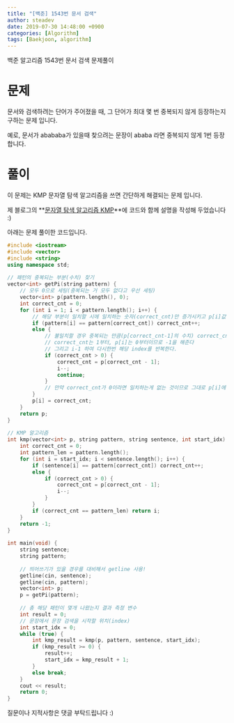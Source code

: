 ```yaml
---
title: "[백준] 1543번 문서 검색"
author: steadev
date: 2019-07-30 14:48:00 +0900
categories: [Algorithm]
tags: [Baekjoon, algorithm]
---
```



백준 알고리즘 1543번 문서 검색 문제풀이

# 문제

문서와 검색하려는 단어가 주어졌을 때, 그 단어가 최대 몇 번 중복되지 않게 등장하는지 구하는 문제 입니다.

예로, 문서가 abababa가 있을때 찾으려는 문장이 ababa 라면 중복되지 않게 1번 등장합니다.

# 풀이

이 문제는 KMP 문자열 탐색 알고리즘을 쓰면 간단하게 해결되는 문제 입니다. 

제 블로그의 **[문자열 탐색 알고리즘 KMP](https://steadev.github.io/posts/algorithm-kmp/)**에 코드와 함께 설명을 작성해 두었습니다 :)

아래는 문제 풀이한 코드입니다.

```c++
#include <iostream>
#include <vector>
#include <string>
using namespace std;
 
// 패턴의 중복되는 부분(수치) 찾기
vector<int> getPi(string pattern) {
    // 모두 0으로 세팅(중복되는 거 모두 없다고 우선 세팅)
    vector<int> p(pattern.length(), 0);
    int correct_cnt = 0;
    for (int i = 1; i < pattern.length(); i++) {
        // 해당 부분이 일치할 시에 일치하는 숫자(correct_cnt)만 증가시키고 p[i]값 set(마지막부분)
        if (pattern[i] == pattern[correct_cnt]) correct_cnt++;
        else {
            // 불일치할 경우 중복되는 만큼(p[correct_cnt-1]의 수치) correct_cnt를 변경 
            // correct_cnt는 1부터, p[i]는 0부터이므로 -1을 해준다
            // 그리고 i-1 하여 다시한번 해당 index를 반복한다.
            if (correct_cnt > 0) {
                correct_cnt = p[correct_cnt - 1];
                i--;
                continue;
            }
            // 만약 correct_cnt가 0이라면 일치하는게 없는 것이므로 그대로 p[i]에 세팅해준다.
        }
        p[i] = correct_cnt;
    }
    return p;
}
 
// KMP 알고리즘
int kmp(vector<int> p, string pattern, string sentence, int start_idx) {
    int correct_cnt = 0;
    int pattern_len = pattern.length();
    for (int i = start_idx; i < sentence.length(); i++) {
        if (sentence[i] == pattern[correct_cnt]) correct_cnt++;
        else {
            if (correct_cnt > 0) {
                correct_cnt = p[correct_cnt - 1];
                i--;
            }
        }
        if (correct_cnt == pattern_len) return i;
    }
    return -1;
}
 
int main(void) {
    string sentence;
    string pattern;
    
    // 띄어쓰기가 있을 경우를 대비해서 getline 사용!
    getline(cin, sentence);
    getline(cin, pattern);
    vector<int> p;
    p = getPi(pattern);
    
    // 총 해당 패턴이 몇개 나왔는지 결과 측정 변수
    int result = 0;
    // 문장에서 문장 검색을 시작할 위치(index)
    int start_idx = 0;
    while (true) {
        int kmp_result = kmp(p, pattern, sentence, start_idx);
        if (kmp_result >= 0) {
            result++;
            start_idx = kmp_result + 1;
        }
        else break;
    }
    cout << result;
    return 0;
}
```

질문이나 지적사항은 댓글 부탁드립니다 :)